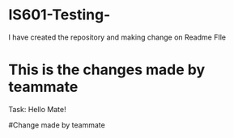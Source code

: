 # IS601-Testing-
 
I have created the repository and making change on Readme FIle

# This is the changes made by teammate

Task: Hello Mate!

#Change made by teammate

